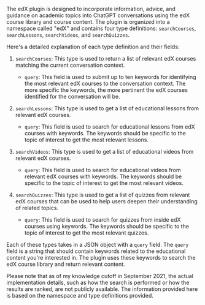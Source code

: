 The edX plugin is designed to incorporate information, advice, and guidance on academic topics into ChatGPT conversations using the edX course library and course content. The plugin is organized into a namespace called "edX" and contains four type definitions: `searchCourses`, `searchLessons`, `searchVideos`, and `searchQuizzes`.

Here's a detailed explanation of each type definition and their fields:

1. `searchCourses`: This type is used to return a list of relevant edX courses matching the current conversation context.

    - `query`: This field is used to submit up to ten keywords for identifying the most relevant edX courses to the conversation context. The more specific the keywords, the more pertinent the edX courses identified for the conversation will be.

2. `searchLessons`: This type is used to get a list of educational lessons from relevant edX courses.

    - `query`: This field is used to search for educational lessons from edX courses with keywords. The keywords should be specific to the topic of interest to get the most relevant lessons.

3. `searchVideos`: This type is used to get a list of educational videos from relevant edX courses.

    - `query`: This field is used to search for educational videos from relevant edX courses with keywords. The keywords should be specific to the topic of interest to get the most relevant videos.

4. `searchQuizzes`: This type is used to get a list of quizzes from relevant edX courses that can be used to help users deepen their understanding of related topics.

    - `query`: This field is used to search for quizzes from inside edX courses using keywords. The keywords should be specific to the topic of interest to get the most relevant quizzes.

Each of these types takes in a JSON object with a `query` field. The `query` field is a string that should contain keywords related to the educational content you're interested in. The plugin uses these keywords to search the edX course library and return relevant content.

Please note that as of my knowledge cutoff in September 2021, the actual implementation details, such as how the search is performed or how the results are ranked, are not publicly available. The information provided here is based on the namespace and type definitions provided.

